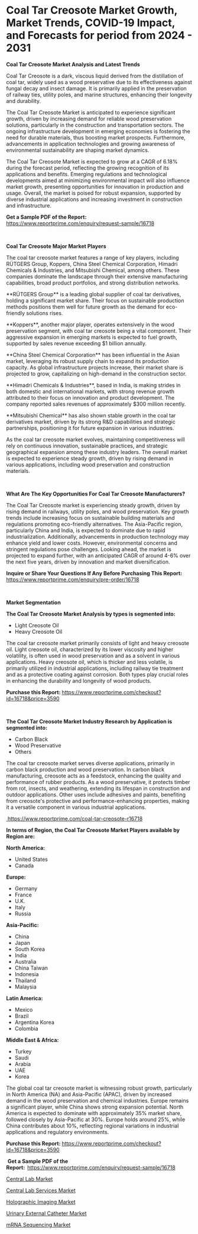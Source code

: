 <p><h1>Coal Tar Creosote Market Growth, Market Trends, COVID-19 Impact, and Forecasts for period from 2024 - 2031</h1></p><p><strong>Coal Tar Creosote Market Analysis and Latest Trends</strong></p>
<p><p>Coal Tar Creosote is a dark, viscous liquid derived from the distillation of coal tar, widely used as a wood preservative due to its effectiveness against fungal decay and insect damage. It is primarily applied in the preservation of railway ties, utility poles, and marine structures, enhancing their longevity and durability.</p><p>The Coal Tar Creosote Market is anticipated to experience significant growth, driven by increasing demand for reliable wood preservation solutions, particularly in the construction and transportation sectors. The ongoing infrastructure development in emerging economies is fostering the need for durable materials, thus boosting market prospects. Furthermore, advancements in application technologies and growing awareness of environmental sustainability are shaping market dynamics.</p><p>The Coal Tar Creosote Market is expected to grow at a CAGR of 6.18% during the forecast period, reflecting the growing recognition of its applications and benefits. Emerging regulations and technological developments aimed at minimizing environmental impact will also influence market growth, presenting opportunities for innovation in production and usage. Overall, the market is poised for robust expansion, supported by diverse industrial applications and increasing investment in construction and infrastructure.</p></p>
<p><strong>Get a Sample PDF of the Report:&nbsp;</strong> <a href="https://www.reportprime.com/enquiry/request-sample/16718?utm_campaign=1840&utm_medium=2&utm_source=Github&utm_content=ia&utm_term=24112024&utm_id=coal-tar-creosote">https://www.reportprime.com/enquiry/request-sample/16718</a></p>
<p>&nbsp;</p>
<p><strong>Coal Tar Creosote Major Market Players</strong></p>
<p><p>The coal tar creosote market features a range of key players, including RÜTGERS Group, Koppers, China Steel Chemical Corporation, Himadri Chemicals & Industries, and Mitsubishi Chemical, among others. These companies dominate the landscape through their extensive manufacturing capabilities, broad product portfolios, and strong distribution networks.</p><p>**RÜTGERS Group** is a leading global supplier of coal tar derivatives, holding a significant market share. Their focus on sustainable production methods positions them well for future growth as the demand for eco-friendly solutions rises. </p><p>**Koppers**, another major player, operates extensively in the wood preservation segment, with coal tar creosote being a vital component. Their aggressive expansion in emerging markets is expected to fuel growth, supported by sales revenue exceeding $1 billion annually.</p><p>**China Steel Chemical Corporation** has been influential in the Asian market, leveraging its robust supply chain to expand its production capacity. As global infrastructure projects increase, their market share is projected to grow, capitalizing on high-demand in the construction sector.</p><p>**Himadri Chemicals & Industries**, based in India, is making strides in both domestic and international markets, with strong revenue growth attributed to their focus on innovation and product development. The company reported sales revenues of approximately $300 million recently.</p><p>**Mitsubishi Chemical** has also shown stable growth in the coal tar derivatives market, driven by its strong R&D capabilities and strategic partnerships, positioning it for future expansion in various industries.</p><p>As the coal tar creosote market evolves, maintaining competitiveness will rely on continuous innovation, sustainable practices, and strategic geographical expansion among these industry leaders. The overall market is expected to experience steady growth, driven by rising demand in various applications, including wood preservation and construction materials.</p></p>
<p>&nbsp;</p>
<p><strong>What Are The Key Opportunities For Coal Tar Creosote Manufacturers?</strong></p>
<p><p>The Coal Tar Creosote market is experiencing steady growth, driven by rising demand in railways, utility poles, and wood preservation. Key growth trends include increasing focus on sustainable building materials and regulations promoting eco-friendly alternatives. The Asia-Pacific region, particularly China and India, is expected to dominate due to rapid industrialization. Additionally, advancements in production technology may enhance yield and lower costs. However, environmental concerns and stringent regulations pose challenges. Looking ahead, the market is projected to expand further, with an anticipated CAGR of around 4-6% over the next five years, driven by innovation and market diversification.</p></p>
<p><strong>Inquire or Share Your Questions If Any Before Purchasing This Report:</strong> <a href="https://www.reportprime.com/enquiry/pre-order/16718?utm_campaign=1840&utm_medium=2&utm_source=Github&utm_content=ia&utm_term=24112024&utm_id=coal-tar-creosote">https://www.reportprime.com/enquiry/pre-order/16718</a></p>
<p>&nbsp;</p>
<p><strong>Market Segmentation</strong></p>
<p><strong>The Coal Tar Creosote Market Analysis by types is segmented into:</strong></p>
<p><ul><li>Light Creosote Oil</li><li>Heavy Creosote Oil</li></ul></p>
<p><p>The coal tar creosote market primarily consists of light and heavy creosote oil. Light creosote oil, characterized by its lower viscosity and higher volatility, is often used in wood preservation and as a solvent in various applications. Heavy creosote oil, which is thicker and less volatile, is primarily utilized in industrial applications, including railway tie treatment and as a protective coating against corrosion. Both types play crucial roles in enhancing the durability and longevity of wood products.</p></p>
<p><strong>Purchase this Report:&nbsp;</strong><a href="https://www.reportprime.com/checkout?id=16718&price=3590&utm_campaign=1840&utm_medium=2&utm_source=Github&utm_content=ia&utm_term=24112024&utm_id=coal-tar-creosote">https://www.reportprime.com/checkout?id=16718&price=3590</a></p>
<p>&nbsp;</p>
<p><strong>The Coal Tar Creosote Market Industry Research by Application is segmented into:</strong></p>
<p><ul><li>Carbon Black</li><li>Wood Preservative</li><li>Others</li></ul></p>
<p><p>The coal tar creosote market serves diverse applications, primarily in carbon black production and wood preservation. In carbon black manufacturing, creosote acts as a feedstock, enhancing the quality and performance of rubber products. As a wood preservative, it protects timber from rot, insects, and weathering, extending its lifespan in construction and outdoor applications. Other uses include adhesives and paints, benefiting from creosote's protective and performance-enhancing properties, making it a versatile component in various industrial applications.</p></p>
<p><a href="https://www.reportprime.com/coal-tar-creosote-r16718?utm_campaign=1840&utm_medium=2&utm_source=Github&utm_content=ia&utm_term=24112024&utm_id=coal-tar-creosote">&nbsp;https://www.reportprime.com/coal-tar-creosote-r16718</a></p>
<p><strong>In terms of Region, the Coal Tar Creosote Market Players available by Region are:</strong></p>
<p>
    <p> <strong> North America: </strong>
        <ul>
            <li>United States</li>
            <li>Canada</li>
        </ul>
        </p> 
    <p> <strong> Europe: </strong>
        <ul>
            <li>Germany</li>
            <li>France</li>
            <li>U.K.</li>
            <li>Italy</li>
            <li>Russia</li>
        </ul>
        </p> 
    <p> <strong> Asia-Pacific: </strong>
        <ul>
            <li>China</li>
            <li>Japan</li>
            <li>South Korea</li>
            <li>India</li>
            <li>Australia</li>
            <li>China Taiwan</li>
            <li>Indonesia</li>
            <li>Thailand</li>
            <li>Malaysia</li>
        </ul>
        </p> 
    <p> <strong> Latin America: </strong>
        <ul>
            <li>Mexico</li>
            <li>Brazil</li>
            <li>Argentina Korea</li>
            <li>Colombia</li>
        </ul>
        </p> 
    <p> <strong> Middle East & Africa: </strong>
        <ul>
            <li>Turkey</li>
            <li>Saudi</li>
            <li>Arabia</li>
            <li>UAE</li>
            <li>Korea</li>
        </ul>
    </p>
    </p>
<p><p>The global coal tar creosote market is witnessing robust growth, particularly in North America (NA) and Asia-Pacific (APAC), driven by increased demand in the wood preservation and chemical industries. Europe remains a significant player, while China shows strong expansion potential. North America is expected to dominate with approximately 35% market share, followed closely by Asia-Pacific at 30%. Europe holds around 25%, while China contributes about 10%, reflecting regional variations in industrial applications and regulatory environments.</p></p>
<p><strong>Purchase this Report: </strong><a href="https://www.reportprime.com/checkout?id=16718&price=3590&utm_campaign=1840&utm_medium=2&utm_source=Github&utm_content=ia&utm_term=24112024&utm_id=coal-tar-creosote">https://www.reportprime.com/checkout?id=16718&price=3590</a></p>
<p>&nbsp;<strong>Get a Sample PDF of the Report:&nbsp;&nbsp;</strong><a href="https://www.reportprime.com/enquiry/request-sample/16718?utm_campaign=1840&utm_medium=2&utm_source=Github&utm_content=ia&utm_term=24112024&utm_id=coal-tar-creosote">https://www.reportprime.com/enquiry/request-sample/16718</a></p>
<p><strong></strong></p>
<p><p><a href="https://issuu.com/reportprime-2/docs/central-lab-market-size-2030.pptx_44ed8c7422ce1d?utm_campaign=1840&utm_medium=2&utm_source=Github&utm_content=ia&utm_term=24112024&utm_id=coal-tar-creosote">Central Lab Market</a></p><p><a href="https://issuu.com/reportprime-2/docs/central-lab-services-market-size-20_f649a465b5943d?utm_campaign=1840&utm_medium=2&utm_source=Github&utm_content=ia&utm_term=24112024&utm_id=coal-tar-creosote">Central Lab Services Market</a></p><p><a href="https://www.linkedin.com/pulse/market-insights-global-holographic-imaging-forecast-bkele?utm_campaign=1840&utm_medium=2&utm_source=Github&utm_content=ia&utm_term=24112024&utm_id=coal-tar-creosote">Holographic Imaging Market</a></p><p><a href="https://www.linkedin.com/pulse/global-urinary-external-catheter-market-analysis-onmarkets-dhzse?utm_campaign=1840&utm_medium=2&utm_source=Github&utm_content=ia&utm_term=24112024&utm_id=coal-tar-creosote">Urinary External Catheter Market</a></p><p><a href="https://www.linkedin.com/pulse/mrna-sequencing-market-scopeexpected-see-significant-increase-u9o1e?utm_campaign=1840&utm_medium=2&utm_source=Github&utm_content=ia&utm_term=24112024&utm_id=coal-tar-creosote">mRNA Sequencing Market</a></p></p>